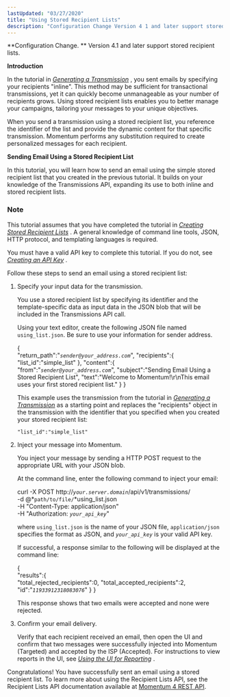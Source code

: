 ```yaml
---
lastUpdated: "03/27/2020"
title: "Using Stored Recipient Lists"
description: "Configuration Change Version 4 1 and later support stored recipient lists Introduction In the tutorial in Chapter 45 Generating a Transmission you sent emails by specifying your recipients inline This method may be sufficient for transactional transmissions yet it can quickly become unmanageable as your number of recipients grows Using..."
---
```


**Configuration Change. ** Version 4.1 and later support stored recipient lists.

**Introduction**

In the tutorial in [*Generating a Transmission*](/momentum/4/message-gen) , you sent emails by specifying your recipients "inline". This method may be sufficient for transactional transmissions, yet it can quickly become unmanageable as your number of recipients grows. Using stored recipient lists enables you to better manage your campaigns, tailoring your messages to your unique objectives.

When you send a transmission using a stored recipient list, you reference the identifier of the list and provide the dynamic content for that specific transmission. Momentum performs any substitution required to create personalized messages for each recipient.

**Sending Email Using a Stored Recipient List** 

In this tutorial, you will learn how to send an email using the simple stored recipient list that you created in the previous tutorial. It builds on your knowledge of the Transmissions API, expanding its use to both inline and stored recipient lists.

### Note

This tutorial assumes that you have completed the tutorial in [*Creating Stored Recipient Lists*](/momentum/4/stored-list) . A general knowledge of command line tools, JSON, HTTP protocol, and templating languages is required.

You must have a valid API key to complete this tutorial. If you do not, see [*Creating an API Key*](/momentum/4/create-apikey) .

Follow these steps to send an email using a stored recipient list:

1.  Specify your input data for the transmission.

    You use a stored recipient list by specifying its identifier and the template-specific data as input data in the JSON blob that will be included in the Transmissions API call.

    Using your text editor, create the following JSON file named `using_list.json`. Be sure to use your information for sender address.

    {  
       "return_path":"*`sender@your_address.com`*",
       "recipients":{  
          "list_id":"simple_list"
       },
       "content":{  
          "from":"*`sender@your_address.com`*",
          "subject":"Sending Email Using a Stored Recipient List",
          "text":"Welcome to Momentum!\r\nThis email uses your first stored recipient list."
       }
    }

    This example uses the transmission from the tutorial in [*Generating a Transmission*](/momentum/4/message-gen) as a starting point and replaces the "recipients" object in the transmission with the identifier that you specified when you created your stored recipient list:

    `"list_id":"simple_list"`
2.  Inject your message into Momentum.

    You inject your message by sending a HTTP POST request to the appropriate URL with your JSON blob.

    At the command line, enter the following command to inject your email:

    curl -X POST http://*`your.server.domain`*/api/v1/transmissions/ \
    -d @*`path/to/file/`*using_list.json \
    -H "Content-Type: application/json" \
    -H "Authorization: *`your_api_key`*"

    where `using_list.json` is the name of your JSON file, `application/json` specifies the format as JSON, and *`your_api_key`* is your valid API key.

    If successful, a response similar to the following will be displayed at the command line:

    {  
       "results":{  
          "total_rejected_recipients":0,
          "total_accepted_recipients":2,
          "id":"*`11933912318083076`*"
       }
    }

    This response shows that two emails were accepted and none were rejected.

3.  Confirm your email delivery.

    Verify that each recipient received an email, then open the UI and confirm that two messages were successfully injected into Momentum (Targeted) and accepted by the ISP (Accepted). For instructions to view reports in the UI, see [*Using the UI for Reporting*](/momentum/4/reporting-ui) .

Congratulations! You have successfully sent an email using a stored recipient list. To learn more about using the Recipient Lists API, see the Recipient Lists API documentation available at [Momentum 4 REST API](https://support.messagesystems.com/docs/web-rest/v1_index.html).